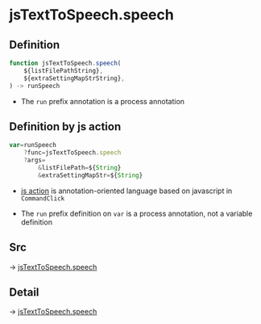 # jsTextToSpeech.speech

## Definition

```js.js
function jsTextToSpeech.speech(
	${listFilePathString},
	${extraSettingMapStrString},
) -> runSpeech
```

- The `run` prefix annotation is a process annotation
## Definition by js action

```js.js
var=runSpeech
	?func=jsTextToSpeech.speech
	?args=
		&listFilePath=${String}
		&extraSettingMapStr=${String}
```

- [js action](#) is annotation-oriented language based on javascript in `CommandClick`

- The `run` prefix definition on `var` is a process annotation, not a variable definition

## Src

-> [jsTextToSpeech.speech](https://github.com/puutaro/CommandClick/blob/master/app/src/main/java/com/puutaro/commandclick/fragment_lib/terminal_fragment/js_interface/JsTextToSpeech.kt#L24)

## Detail

-> [jsTextToSpeech.speech](https://github.com/puutaro/CommandClick/blob/master/md/developer/js_interface/details/JsTextToSpeech/speech.md)
